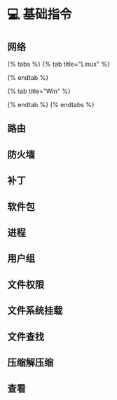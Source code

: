 # 💻 基础指令

## 网络

{% tabs %}
{% tab title="Linux" %}

{% endtab %}

{% tab title="Win" %}

{% endtab %}
{% endtabs %}

## 路由



## 防火墙



## 补丁



## 软件包



## 进程



## 用户组



## 文件权限



## 文件系统挂载



## 文件查找



## 压缩解压缩



## 查看
